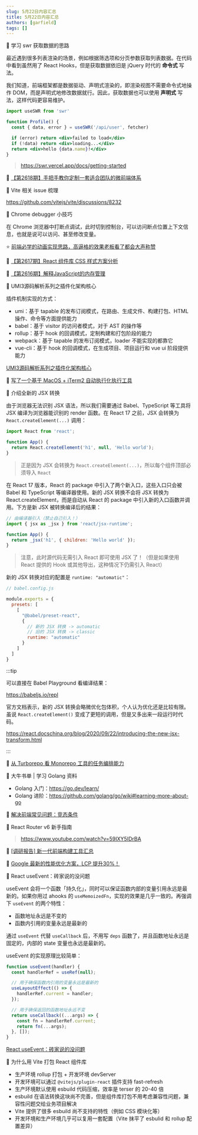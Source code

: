 ```yaml
---
slug: 5月22日内容汇总
title: 5月22日内容汇总
authors: [garfield]
tags: []
---
```


📒 学习 swr 获取数据的思路

最近遇到很多列表渲染的场景，例如根据筛选项和分页参数获取列表数据。在代码中看到虽然用了 React Hooks，但是获取数据依旧是 jQuery 时代的 **命令式** 写法。

我们知道，前端框架都是数据驱动、声明式渲染的，即渲染视图不需要命令式地操作 DOM，而是声明式地修改数据就行。因此，获取数据也可以使用 **声明式** 写法，这样代码更容易维护。

```jsx
import useSWR from 'swr'

function Profile() {
  const { data, error } = useSWR('/api/user', fetcher)

  if (error) return <div>failed to load</div>
  if (!data) return <div>loading...</div>
  return <div>hello {data.name}!</div>
}
```

> https://swr.vercel.app/docs/getting-started

📒 [【第2618期】手把手教你定制一套适合团队的微前端体系](https://mp.weixin.qq.com/s/ovwjufnPmCoYNLMkv5xv2g)

📒 Vite 相关 issue 梳理

https://github.com/vitejs/vite/discussions/8232

📒 Chrome debugger 小技巧

在 Chrome 浏览器中打断点调试，此时切到控制台，可以访问断点位置上下文信息，也就是说可以访问、甚至修改变量。

⭐️ [前端必学的动画实现思路，高逼格的效果老板看了都会大声称赞](https://juejin.cn/post/7099402445989609479)

📒 [【第2617期】React 组件库 CSS 样式方案分析](https://mp.weixin.qq.com/s/LSlgpazCwtceQWjHsMPCAg)

📒 [【第2616期】解释JavaScript的内存管理](https://mp.weixin.qq.com/s/X4ni2i9bvolHGfCdf3SzIA)

📒 UMI3源码解析系列之插件化架构核心

插件机制实现的方式：

- umi：基于 tapable 的发布订阅模式，在路由、生成文件、构建打包、HTML 操作、命令等方面提供能力
- babel：基于 visitor 的访问者模式，对于 AST 的操作等
- rollup：基于 hook 的回调模式，定制构建和打包阶段的能力
- webpack：基于 tapable 的发布订阅模式，loader 不能实现的都靠它
- vue-cli：基于 hook 的回调模式，在生成项目、项目运行和 vue ui 阶段提供能力

[UMI3源码解析系列之插件化架构核心](https://mp.weixin.qq.com/s/y-6Uf1hNBF19MabHEtqnJA)

📒 [写了一个基于 MacOS + iTerm2 自动执行化执行工具](https://mp.weixin.qq.com/s/OVCWcqpMw09T7ml-mn-OcA)

📒 介绍全新的 JSX 转换

由于浏览器无法识别 JSX 语法，所以我们需要通过 Babel、TypeScript 等工具将 JSX 编译为浏览器能识别的 render 函数。在 React 17 之前，JSX 会转换为 `React.createElement(...)` 调用：

```js
import React from 'react';

function App() {
  return React.createElement('h1', null, 'Hello world');
}
```

> 正是因为 JSX 会转换为 `React.createElement(...)`，所以每个组件顶部必须导入 `React`

在 React 17 版本，React 的 package 中引入了两个新入口，这些入口只会被 Babel 和 TypeScript 等编译器使用。新的 JSX 转换不会将 JSX 转换为 React.createElement，而是自动从 React 的 package 中引入新的入口函数并调用。下方是新 JSX 被转换编译后的结果：

```js
// 由编译器引入（禁止自己引入！）
import { jsx as _jsx } from 'react/jsx-runtime';

function App() {
  return _jsx('h1', { children: 'Hello world' });
}
```

> 注意，此时源代码无需引入 React 即可使用 JSX 了！（但是如果使用 React 提供的 Hook 或其他导出，这种情况下仍需引入 React）

新的 JSX 转换对应的配置是 `runtime: "automatic"`：

```js
// babel.config.js

module.exports = {
  presets: [
    [
      "@babel/preset-react",
      {
        // 新的 JSX 转换 -> automatic
        // 旧的 JSX 转换 -> classic
        runtime: "automatic"
      }
    ]
  ]
}
```

:::tip

可以直接在 Babel Playground 看编译结果：

https://babeljs.io/repl

官方文档表示，新的 JSX 转换会略微优化包体积，个人认为优化还是比较有限。虽说 `React.createElement()` 变成了更短的调用，但是又多出来一段运行时代码。

https://react.docschina.org/blog/2020/09/22/introducing-the-new-jsx-transform.html

:::

📒 [从 Turborepo 看 Monorepo 工具的任务编排能力](https://mp.weixin.qq.com/s/OrekHmMrn8UlisTrvt3MNA)

📒 大牛书单 | 学习 Golang 资料

- Golang 入门：https://go.dev/learn/
- Golang 进阶：https://github.com/golang/go/wiki#learning-more-about-go

📒 [解决前端常见问题：竞态条件](https://mp.weixin.qq.com/s/GryL1QVARtMB8-WIzd7xQQ)

📒 React Router v6 新手指南

> https://www.youtube.com/watch?v=59IXY5IDrBA

📒 [\[调研报告\] 新一代前端构建工具汇总](https://mp.weixin.qq.com/s/jCNcAD8y3IElZN6OPv1Qfw)

📒 [Google 最新的性能优化方案，LCP 提升30%！](https://mp.weixin.qq.com/s/3v54arsDRRw6agyr3MtPRg)

📒 React useEvent：砖家说的没问题

useEvent 会将一个函数「持久化」，同时可以保证函数内部的变量引用永远是最新的。如果你用过 ahooks 的 `useMemoizedFn`，实现的效果是几乎一致的。再强调下 `useEvent` 的两个特性：

- 函数地址永远是不变的
- 函数内引用的变量永远是最新的

通过 `useEvent` 代替 `useCallback` 后，不用写 `deps` 函数了，并且函数地址永远是固定的，内部的 state 变量也永远是最新的。

useEvent 的实现原理比较简单：

```js
function useEvent(handler) {
  const handlerRef = useRef(null);

  // 用于确保函数内引用的变量永远是最新的
  useLayoutEffect(() => {
    handlerRef.current = handler;
  });

  // 用于确保返回的函数地址永远不变
  return useCallback((...args) => {
    const fn = handlerRef.current;
    return fn(...args);
  }, []);
}
```

[React useEvent：砖家说的没问题](https://mp.weixin.qq.com/s/-6bQKIjH6WPcfuiCFtsjng)

📒 为什么用 Vite 打包 React 组件库

- 生产环境 rollup 打包 + 开发环境 devServer
- 开发环境可以通过 `@vitejs/plugin-react` 插件支持 fast-refresh
- 生产环境默认使用 esbuild 代码压缩，效率是 terser 的 20-40 倍
- esbuild 在语法转换这块尚不完善，但是组件库打包不用考虑兼容性问题，兼容性问题交给业务项目解决
- Vite 提供了很多 esbuild 尚不支持的特性（例如 CSS 模块化等）
- 开发环境和生产环境几乎可以复用一套配置（Vite 抹平了 esbulid 和 rollup 配置差异）
